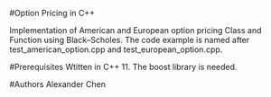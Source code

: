 #Option Pricing in C++

Implementation of American and European option pricing Class and Function using Black–Scholes.
The code example is named after test_american_option.cpp and test_european_option.cpp.

#Prerequisites
Wtitten in C++ 11.
The boost library is needed.

#Authors
Alexander Chen
